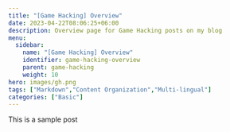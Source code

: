 ```yaml
---
title: "[Game Hacking] Overview"
date: 2023-04-22T08:06:25+06:00
description: Overview page for Game Hacking posts on my blog
menu:
  sidebar:
    name: "[Game Hacking] Overview"
    identifier: game-hacking-overview
    parent: game-hacking
    weight: 10
hero: images/gh.png
tags: ["Markdown","Content Organization","Multi-lingual"]
categories: ["Basic"]
---
```


This is a sample post
